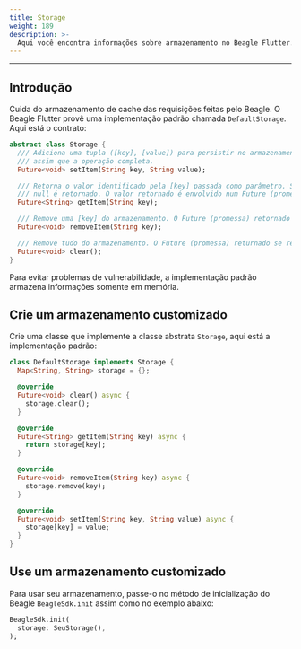 ```yaml
---
title: Storage
weight: 189
description: >-
  Aqui você encontra informações sobre armazenamento no Beagle Flutter.
---
```


---

## Introdução
Cuida do armazenamento de cache das requisições feitas pelo Beagle. O Beagle Flutter provê uma implementação padrão chamada `DefaultStorage`. Aqui está o contrato:

```dart
abstract class Storage {
  /// Adiciona uma tupla ([key], [value]) para persistir no armazenamento. O Future (promessa) retornado se resolve
  /// assim que a operação completa.
  Future<void> setItem(String key, String value);

  /// Retorna o valor identificado pela [key] passada como parâmetro. Se a chave não existir,
  /// null é retornado. O valor retornado é envolvido num Future (promessa).
  Future<String> getItem(String key);

  /// Remove uma [key] do armazenamento. O Future (promessa) retornado se resolve assim que a operação completa.
  Future<void> removeItem(String key);

  /// Remove tudo do armazenamento. O Future (promessa) returnado se resolve assim que a operação completa.
  Future<void> clear();
}
```

Para evitar problemas de vulnerabilidade, a implementação padrão armazena informações somente em memória.

## Crie um armazenamento customizado
Crie uma classe que implemente a classe abstrata `Storage`, aqui está a implementação padrão:

```dart
class DefaultStorage implements Storage {
  Map<String, String> storage = {};

  @override
  Future<void> clear() async {
    storage.clear();
  }

  @override
  Future<String> getItem(String key) async {
    return storage[key];
  }

  @override
  Future<void> removeItem(String key) async {
    storage.remove(key);
  }

  @override
  Future<void> setItem(String key, String value) async {
    storage[key] = value;
  }
}
```

## Use um armazenamento customizado
Para usar seu armazenamento, passe-o no método de inicialização do Beagle `BeagleSdk.init` assim como no exemplo abaixo:
```dart
BeagleSdk.init(
  storage: SeuStorage(),
);
```
